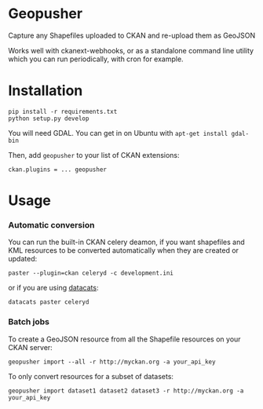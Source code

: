 Geopusher
=========
Capture any Shapefiles uploaded to CKAN and re-upload them as GeoJSON

Works well with ckanext-webhooks, or as a standalone command line utility which you can run periodically, with cron for example.

Installation
============
```
pip install -r requirements.txt
python setup.py develop
```
You will need GDAL. You can get in on Ubuntu with `apt-get install gdal-bin`

Then, add `geopusher` to your list of CKAN extensions:

```
ckan.plugins = ... geopusher
```

Usage
=====
### Automatic conversion
You can run the built-in CKAN celery deamon, if you want shapefiles and KML
resources to be converted automatically when they are created or updated:

```
paster --plugin=ckan celeryd -c development.ini
```

or if you are using [datacats](https://github.com/datacats/datacats):

```
datacats paster celeryd
```

### Batch jobs
To create a GeoJSON resource from all the Shapefile resources on your CKAN
server:
```
geopusher import --all -r http://myckan.org -a your_api_key
```

To only convert resources for a subset of datasets:
```
geopusher import dataset1 dataset2 dataset3 -r http://myckan.org -a your_api_key
```
